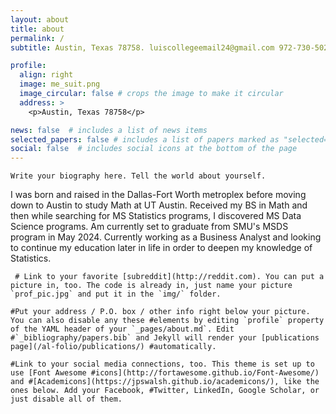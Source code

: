 ```yaml
---
layout: about
title: about
permalink: /
subtitle: Austin, Texas 78758. luiscollegeemail24@gmail.com 972-730-5025

profile:
  align: right
  image: me_suit.png
  image_circular: false # crops the image to make it circular
  address: >
    <p>Austin, Texas 78758</p>

news: false  # includes a list of news items
selected_papers: false # includes a list of papers marked as "selected={true}"
social: false  # includes social icons at the bottom of the page
---
```


```
Write your biography here. Tell the world about yourself.
```
I was born and raised in the Dallas-Fort Worth metroplex before moving down to Austin to study Math at UT Austin. Received my BS in Math and then while searching for MS Statistics programs, I discovered MS Data Science programs. Am currently set to graduate from SMU's MSDS program in May 2024. Currently working as a Business Analyst and looking to continue my education later in life in order to deepen my knowledge of Statistics.
```
 # Link to your favorite [subreddit](http://reddit.com). You can put a picture in, too. The code is already in, just name your picture `prof_pic.jpg` and put it in the `img/` folder.

#Put your address / P.O. box / other info right below your picture. You can also disable any these #elements by editing `profile` property of the YAML header of your `_pages/about.md`. Edit #`_bibliography/papers.bib` and Jekyll will render your [publications page](/al-folio/publications/) #automatically.
 
#Link to your social media connections, too. This theme is set up to use [Font Awesome #icons](http://fortawesome.github.io/Font-Awesome/) and #[Academicons](https://jpswalsh.github.io/academicons/), like the ones below. Add your Facebook, #Twitter, LinkedIn, Google Scholar, or just disable all of them.
```